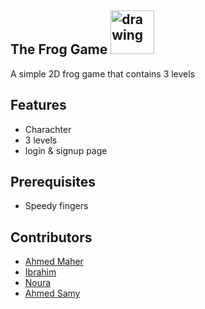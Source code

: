 ## The Frog Game <img src="http://pngimg.com/uploads/frog/frog_PNG3843.png" alt="drawing" width="70"/>
A simple 2D frog game that contains 3 levels
## Features
* Charachter
* 3 levels
* login & signup page
## Prerequisites
* Speedy fingers
## Contributors

* [Ahmed Maher](https://github.com/Ahmed-Maher164)
* [Ibrahim](https://github.com/ebrahimmagdy)
* [Noura](https://github.com/Noura98Houssien)
* [Ahmed Samy](https://github.com/Ahmedsamymahrous)
